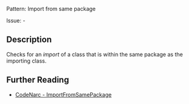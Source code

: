 Pattern: Import from same package

Issue: -

## Description

Checks for an *import* of a class that is within the same package as the importing class.

## Further Reading

* [CodeNarc - ImportFromSamePackage](http://codenarc.sourceforge.net/codenarc-rules-imports.html#ImportFromSamePackage)